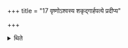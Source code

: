 +++
title = "17 वृष्णोऽश्वस्य शकृद्गार्हपत्ये प्रदीप्य"

+++

<details><summary>थिते</summary>

वृष्णोऽश्वस्य शकृद्गार्हपत्ये प्रदीप्य प्रथमकृतं महावीरं शफाभ्यां परिगृह्य धूपयति वृष्णो अश्वस्य निष्पदसीति १७
</details>
